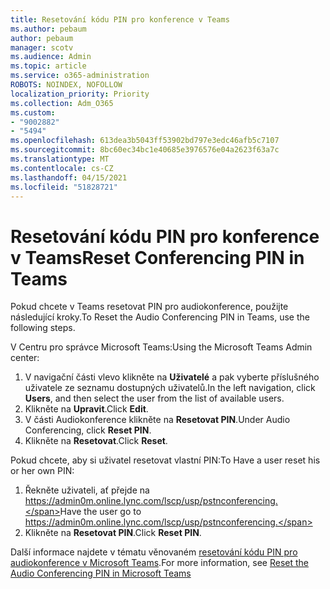 ```yaml
---
title: Resetování kódu PIN pro konference v Teams
ms.author: pebaum
author: pebaum
manager: scotv
ms.audience: Admin
ms.topic: article
ms.service: o365-administration
ROBOTS: NOINDEX, NOFOLLOW
localization_priority: Priority
ms.collection: Adm_O365
ms.custom:
- "9002882"
- "5494"
ms.openlocfilehash: 613dea3b5043ff53902bd797e3edc46afb5c7107
ms.sourcegitcommit: 8bc60ec34bc1e40685e3976576e04a2623f63a7c
ms.translationtype: MT
ms.contentlocale: cs-CZ
ms.lasthandoff: 04/15/2021
ms.locfileid: "51828721"
---
```

# <a name="reset-conferencing-pin-in-teams"></a><span data-ttu-id="73ec2-102">Resetování kódu PIN pro konference v Teams</span><span class="sxs-lookup"><span data-stu-id="73ec2-102">Reset Conferencing PIN in Teams</span></span>

<span data-ttu-id="73ec2-103">Pokud chcete v Teams resetovat PIN pro audiokonference, použijte následující kroky.</span><span class="sxs-lookup"><span data-stu-id="73ec2-103">To Reset the Audio Conferencing PIN in Teams, use the following steps.</span></span>  

<span data-ttu-id="73ec2-104">V Centru pro správce Microsoft Teams:</span><span class="sxs-lookup"><span data-stu-id="73ec2-104">Using the Microsoft Teams Admin center:</span></span>

1. <span data-ttu-id="73ec2-105">V navigační části vlevo klikněte na **Uživatelé** a pak vyberte příslušného uživatele ze seznamu dostupných uživatelů.</span><span class="sxs-lookup"><span data-stu-id="73ec2-105">In the left navigation, click **Users**, and then select the user from the list of available users.</span></span>
2. <span data-ttu-id="73ec2-106">Klikněte na **Upravit**.</span><span class="sxs-lookup"><span data-stu-id="73ec2-106">Click **Edit**.</span></span>
3. <span data-ttu-id="73ec2-107">V části Audiokonference klikněte na **Resetovat PIN**.</span><span class="sxs-lookup"><span data-stu-id="73ec2-107">Under Audio Conferencing, click **Reset PIN**.</span></span>
4. <span data-ttu-id="73ec2-108">Klikněte na **Resetovat**.</span><span class="sxs-lookup"><span data-stu-id="73ec2-108">Click **Reset**.</span></span>

<span data-ttu-id="73ec2-109">Pokud chcete, aby si uživatel resetovat vlastní PIN:</span><span class="sxs-lookup"><span data-stu-id="73ec2-109">To Have a user reset his or her own PIN:</span></span>
1. <span data-ttu-id="73ec2-110">Řekněte uživateli, ať přejde na https://admin0m.online.lync.com/lscp/usp/pstnconferencing.</span><span class="sxs-lookup"><span data-stu-id="73ec2-110">Have the user go to https://admin0m.online.lync.com/lscp/usp/pstnconferencing.</span></span>
2. <span data-ttu-id="73ec2-111">Klikněte na **Resetovat PIN**.</span><span class="sxs-lookup"><span data-stu-id="73ec2-111">Click **Reset PIN**.</span></span>

<span data-ttu-id="73ec2-112">Další informace najdete v tématu věnovaném [resetování kódu PIN pro audiokonference v Microsoft Teams](https://docs.microsoft.com/microsoftteams/reset-the-audio-conferencing-pin-in-teams).</span><span class="sxs-lookup"><span data-stu-id="73ec2-112">For more information, see [Reset the Audio Conferencing PIN in Microsoft Teams](https://docs.microsoft.com/microsoftteams/reset-the-audio-conferencing-pin-in-teams)</span></span>
